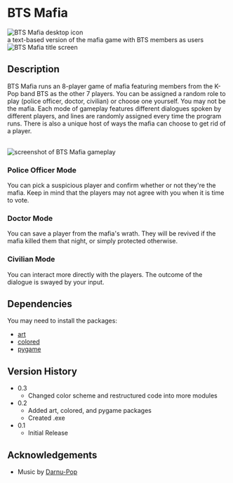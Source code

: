# BTS Mafia
![BTS Mafia desktop icon](https://live.staticflickr.com/65535/51568630142_950b1a7a05_o.png)
<br/>a text-based version of the mafia game with BTS members as users
![BTS Mafia title screen](https://live.staticflickr.com/65535/51570334285_c5d96df31c_c.jpg)

## Description
BTS Mafia runs an 8-player game of mafia featuring members from the K-Pop band
BTS as the other 7 players. You can be assigned a random role to play (police
officer, doctor, civilian) or choose one yourself. You may not be the mafia.
Each mode of gameplay features different dialogues spoken by different players,
and lines are randomly assigned every time the program runs. There is also a 
unique host of ways the mafia can choose to get rid of a player.

<br/>![screenshot of BTS Mafia gameplay](https://live.staticflickr.com/65535/51568606967_c861195f9b_o.png)

### Police Officer Mode
You can pick a suspicious player and confirm whether or not they're the mafia.
Keep in mind that the players may not agree with you when it is time to vote.

### Doctor Mode
You can save a player from the mafia's wrath. They will be revived if the mafia
killed them that night, or simply protected otherwise.

### Civilian Mode
You can interact more directly with the players. The outcome of the dialogue
is swayed by your input.

## Dependencies
You may need to install the packages:
* [art](https://pypi.org/project/art/)
* [colored](https://pypi.org/project/colored/)
* [pygame](https://pypi.org/project/pygame/)

## Version History
* 0.3
    * Changed color scheme and restructured code into more modules  
* 0.2
    * Added art, colored, and pygame packages
    * Created .exe
* 0.1
    * Initial Release

## Acknowledgements
* Music by [Darnu-Pop](https://www.youtube.com/channel/UC3iCGU82DkLi2T4eYr-BiBg)
